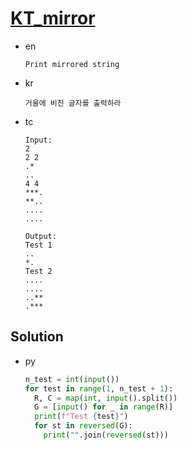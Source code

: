 # [KT_mirror](https://open.kattis.com/problems/mirror)

* en

  ```en
  Print mirrored string
  ```

* kr

  ```kr
  거울에 비친 글자를 출력하라
  ```

* tc

  ```tc
  Input:
  2
  2 2
  .*
  ..
  4 4
  ***.
  **..
  ....
  ....

  Output:
  Test 1
  ..
  *.
  Test 2
  ....
  ....
  ..**
  .***
  ```

## Solution

* py

  ```py
  n_test = int(input())
  for test in range(1, n_test + 1):
    R, C = map(int, input().split())
    G = [input() for _ in range(R)]
    print(f"Test {test}")
    for st in reversed(G):
      print("".join(reversed(st)))
  ```
